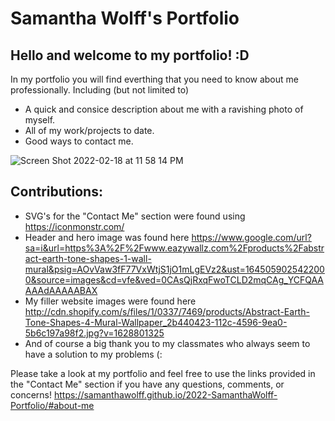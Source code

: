 # Samantha Wolff's Portfolio

## Hello and welcome to my portfolio! :D

In my portfolio you will find everthing that you need to know about me professionally. Including (but not limited to)
- A quick and consice description about me with a ravishing photo of myself.
- All of my work/projects to date.
- Good ways to contact me. 

![Screen Shot 2022-02-18 at 11 58 14 PM](https://user-images.githubusercontent.com/97822299/154788633-c0c6c79e-37dd-44e3-af63-0e5b3f87e8e1.jpg)


## Contributions:
- SVG's for the "Contact Me" section were found using https://iconmonstr.com/
- Header and hero image was found here https://www.google.com/url?sa=i&url=https%3A%2F%2Fwww.eazywallz.com%2Fproducts%2Fabstract-earth-tone-shapes-1-wall-mural&psig=AOvVaw3fF77VxWtjS1jO1mLgEVz2&ust=1645059025422000&source=images&cd=vfe&ved=0CAsQjRxqFwoTCLD2mqCAg_YCFQAAAAAdAAAAABAX
- My filler website images were found here http://cdn.shopify.com/s/files/1/0337/7469/products/Abstract-Earth-Tone-Shapes-4-Mural-Wallpaper_2b440423-112c-4596-9ea0-5b6c197a98f2.jpg?v=1628801325
- And of course a big thank you to my classmates who always seem to have a solution to my problems (:

Please take a look at my portfolio and feel free to use the links provided in the "Contact Me" section if you have any questions, comments, or concerns! 
https://samanthawolff.github.io/2022-SamanthaWolff-Portfolio/#about-me

